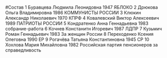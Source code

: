 #Состав
1 Буравцева Людмила Леонидовна 1947 ЯБЛОКО
2 Дрюкова Ольга Владимировна 1986 КОММУНИСТЫ РОССИИ
3 Клюкин Александр Николаевич 1970 КПРФ
4 Ковалевский Виктор Алексеевич 1989 ПАТРИОТЫ РОССИИ
5 Кондратенко Анна Геннадьевна 1983 собрание-работа
6 Кочнев Констанитн Игоревич 1987 ЛДПР
7 Кузьмич Роман Геннадьевич 1983 За женщин России
8 Переходенко Ксения Олеговна 1990 ЕР
9 Рогачёва Татьяна Константиновна 1945 СР
10 Хохлова Мария Михайловна 1982 Российская партия пенсионеров за справедливость
